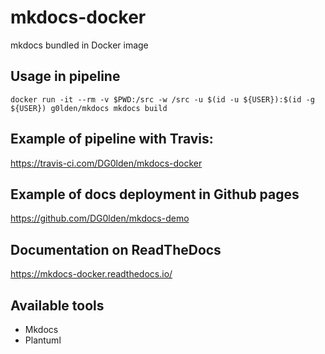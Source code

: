 # mkdocs-docker
mkdocs bundled in Docker image

## Usage in pipeline

`docker run -it --rm -v $PWD:/src -w /src -u $(id -u ${USER}):$(id -g ${USER}) g0lden/mkdocs mkdocs build`

## Example of pipeline with Travis:
https://travis-ci.com/DG0lden/mkdocs-docker

## Example of docs deployment in Github pages
https://github.com/DG0lden/mkdocs-demo

## Documentation on ReadTheDocs
https://mkdocs-docker.readthedocs.io/

## Available tools

* Mkdocs
* Plantuml
